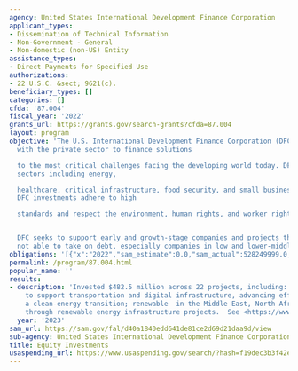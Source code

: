 ```yaml
---
agency: United States International Development Finance Corporation
applicant_types:
- Dissemination of Technical Information
- Non-Government - General
- Non-domestic (non-US) Entity
assistance_types:
- Direct Payments for Specified Use
authorizations:
- 22 U.S.C. &sect; 9621(c).
beneficiary_types: []
categories: []
cfda: '87.004'
fiscal_year: '2022'
grants_url: https://grants.gov/search-grants?cfda=87.004
layout: program
objective: 'The U.S. International Development Finance Corporation (DFC) partners
  with the private sector to finance solutions

  to the most critical challenges facing the developing world today. DFC invests across
  sectors including energy,

  healthcare, critical infrastructure, food security, and small business support.
  DFC investments adhere to high

  standards and respect the environment, human rights, and worker rights.


  DFC seeks to support early and growth-stage companies and projects that are otherwise
  not able to take on debt, especially companies in low and lower-middle income countries.'
obligations: '[{"x":"2022","sam_estimate":0.0,"sam_actual":528249999.0,"usa_spending_actual":0.0},{"x":"2023","sam_estimate":482499962.0,"sam_actual":0.0,"usa_spending_actual":379000000.0},{"x":"2024","sam_estimate":720000000.0,"sam_actual":0.0,"usa_spending_actual":122140000.0}]'
permalink: /program/87.004.html
popular_name: ''
results:
- description: 'Invested $482.5 million across 22 projects, including: An equity investment
    to support transportation and digital infrastructure, advancing efforts towards
    a clean-energy transition; renewable  in the Middle East, North Africa, and Eurasia
    through renewable energy infrastructure projects.  See <https://www.dfc.gov/media/press-releases/dfc-makes-more-91-billion-financial-commitments-fiscal-year-2023>'
  year: '2023'
sam_url: https://sam.gov/fal/d40a1840edd641de81ce2d69d21daa9d/view
sub-agency: United States International Development Finance Corporation
title: Equity Investments
usaspending_url: https://www.usaspending.gov/search/?hash=f19dec3b3f42e04d03c91c000c0ddc52
---
```

